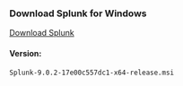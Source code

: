 ### Download Splunk for Windows

[Download Splunk](https://drive.google.com/file/d/12AanzdhNVn0rJCwsZEFz3UjdpbJoWDq/view)

#### Version:
`Splunk-9.0.2-17e00c557dc1-x64-release.msi`
